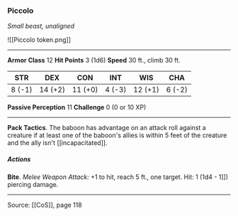 ### Piccolo
_Small beast, unaligned_

![[Piccolo token.png]]


---

**Armor Class** 12
**Hit Points** 3 (1d6)
**Speed** 30 ft., climb 30 ft.

| STR     | DEX     | CON     | INT     | WIS     | CHA     |
|---------|---------|---------|---------|---------|---------|
| 8 (-1) | 14 (+2) | 11 (+0) | 4 (-3) | 12 (+1) | 6 (-2) |

**Passive Perception** 11
**Challenge** 0 (0 or 10 XP)

---

**Pack Tactics**. The baboon has advantage on an attack roll against a creature if at least one of the baboon's allies is within 5 feet of the creature and the ally isn't [[incapacitated]].

##### Actions
**Bite**. _Melee Weapon Attack:_ +1 to hit, reach 5 ft., one target. Hit: 1 (1d4 - 1]]) piercing damage.


---

Source: [[CoS]], page 118
